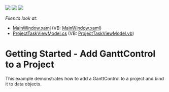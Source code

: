 <!-- default badges list -->
![](https://img.shields.io/endpoint?url=https://codecentral.devexpress.com/api/v1/VersionRange/190572173/22.2.2%2B)
[![](https://img.shields.io/badge/Open_in_DevExpress_Support_Center-FF7200?style=flat-square&logo=DevExpress&logoColor=white)](https://supportcenter.devexpress.com/ticket/details/T830769)
[![](https://img.shields.io/badge/📖_How_to_use_DevExpress_Examples-e9f6fc?style=flat-square)](https://docs.devexpress.com/GeneralInformation/403183)
<!-- default badges end -->
<!-- default file list -->
*Files to look at*:

* [MainWindow.xaml](./CS/GanttControlDemoApp/MainWindow.xaml) (VB: [MainWindow.xaml](./VB/GanttControlDemoApp/MainWindow.xaml))
* [ProjectTaskViewModel.cs](./CS/GanttControlDemoApp/ProjectTaskViewModel.cs) (VB: [ProjectTaskViewModel.vb](./VB/GanttControlDemoApp/ProjectTaskViewModel.vb))
<!-- default file list end -->
# Getting Started - Add GanttControl to a Project

This example demonstrates how to add a GanttControl to a project and bind it to data objects.

